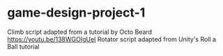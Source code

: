 # game-design-project-1
Climb script adapted from a tutorial by Octo Beard https://youtu.be/138WGOIgUeI
Rotator script adapted from Unity's Roll a Ball tutorial

